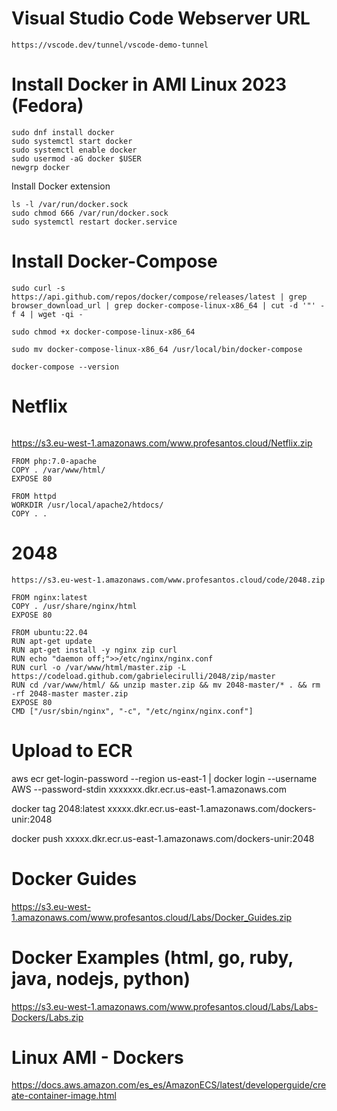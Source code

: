 # Visual Studio Code Webserver URL
```
https://vscode.dev/tunnel/vscode-demo-tunnel
```

# Install Docker in AMI Linux 2023 (Fedora)
```
sudo dnf install docker
sudo systemctl start docker
sudo systemctl enable docker
sudo usermod -aG docker $USER
newgrp docker
```

Install Docker extension
```
ls -l /var/run/docker.sock
sudo chmod 666 /var/run/docker.sock
sudo systemctl restart docker.service
```

# Install Docker-Compose
```
sudo curl -s https://api.github.com/repos/docker/compose/releases/latest | grep browser_download_url | grep docker-compose-linux-x86_64 | cut -d '"' -f 4 | wget -qi -
```
```
sudo chmod +x docker-compose-linux-x86_64
```
```
sudo mv docker-compose-linux-x86_64 /usr/local/bin/docker-compose
```
```
docker-compose --version
```

# Netflix
```
```
https://s3.eu-west-1.amazonaws.com/www.profesantos.cloud/Netflix.zip
```
FROM php:7.0-apache
COPY . /var/www/html/
EXPOSE 80
```
```
FROM httpd
WORKDIR /usr/local/apache2/htdocs/
COPY . .
```

# 2048
```
https://s3.eu-west-1.amazonaws.com/www.profesantos.cloud/code/2048.zip    
```
```
FROM nginx:latest
COPY . /usr/share/nginx/html
EXPOSE 80
```
```
FROM ubuntu:22.04
RUN apt-get update
RUN apt-get install -y nginx zip curl
RUN echo "daemon off;">>/etc/nginx/nginx.conf
RUN curl -o /var/www/html/master.zip -L https://codeload.github.com/gabrielecirulli/2048/zip/master
RUN cd /var/www/html/ && unzip master.zip && mv 2048-master/* . && rm -rf 2048-master master.zip
EXPOSE 80
CMD ["/usr/sbin/nginx", "-c", "/etc/nginx/nginx.conf"]
```

# Upload to ECR

aws ecr get-login-password --region us-east-1 | docker login --username AWS --password-stdin xxxxxxx.dkr.ecr.us-east-1.amazonaws.com

docker tag 2048:latest xxxxx.dkr.ecr.us-east-1.amazonaws.com/dockers-unir:2048

docker push  xxxxx.dkr.ecr.us-east-1.amazonaws.com/dockers-unir:2048


# Docker Guides

https://s3.eu-west-1.amazonaws.com/www.profesantos.cloud/Labs/Docker_Guides.zip

# Docker Examples (html, go, ruby, java, nodejs, python)

https://s3.eu-west-1.amazonaws.com/www.profesantos.cloud/Labs/Labs-Dockers/Labs.zip


#  Linux AMI - Dockers

https://docs.aws.amazon.com/es_es/AmazonECS/latest/developerguide/create-container-image.html
